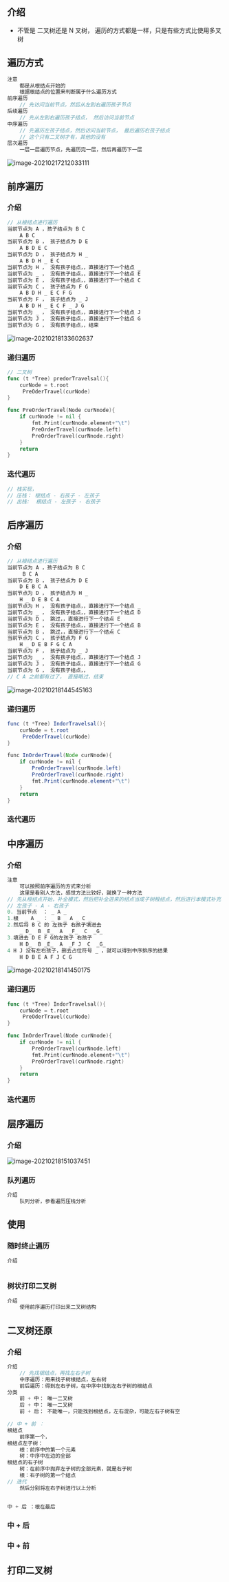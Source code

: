 ## 介绍

* 不管是 二叉树还是 N 叉树， 遍历的方式都是一样，只是有些方式比使用多叉树

## 遍历方式

```java
注意
    都是从根结点开始的
    根据根结点的位置来判断属于什么遍历方式
前序遍历
    // 先访问当前节点，然后从左到右遍历孩子节点
后续遍历
    // 先从左到右遍历孩子结点， 然后访问当前节点
中序遍历
    // 先遍历左孩子结点，然后访问当前节点， 最后遍历右孩子结点
    // 这个只有二叉树才有，其他的没有
层次遍历
    一层一层遍历节点，先遍历完一层，然后再遍历下一层
```

![image-20210217212033111](image-20210217212033111.png)

## 前序遍历

### 介绍

```java
// 从根结点进行遍历
当前节点为 A ，孩子结点为 B C  
    A B C
当前节点为 B ， 孩子结点为 D E
    A B D E C
当前节点为 D ， 孩子结点为 H _
    A B D H _ E C 
当前节点为 H ， 没有孩子结点，，直接进行下一个结点 _
当前节点为 _ ， 没有孩子结点，，直接进行下一个结点 E 
当前节点为 E ， 没有孩子结点，，直接进行下一个结点 C
当前节点为 C ， 孩子结点为 F G
    A B D H _ E C F G
当前节点为 F ， 孩子结点为 _ J
    A B D H _ E C F _ J G
当前节点为 _ ， 没有孩子结点，，直接进行下一个结点 J 
当前节点为 J ， 没有孩子结点，，直接进行下一个结点 G
当前节点为 G ， 没有孩子结点，，结束
```

![image-20210218133602637](image-20210218133602637.png)

### 递归遍历

```go
// 二叉树
func (t *Tree) predorTravelsal(){
	curNode = t.root
     PreOderTravel(curNode)    
}

func PreOrderTravel(Node curNnode){
    if curNnode != nil {
        fmt.Print(curNnode.element+"\t")
        PreOrderTravel(curNnode.left)
        PreOrderTravel(curNnode.right)
    }
    return   
}
```

### 迭代遍历

```java
// 栈实现，
// 压栈： 根结点 - 右孩子 - 左孩子
// 出栈:  根结点 - 左孩子 - 右孩子
```



## 后序遍历

### 介绍

```java
// 从根结点进行遍历
当前节点为 A ，孩子结点为 B C  
     B C A
当前节点为 B ， 孩子结点为 D E
    D E B C A
当前节点为 D ， 孩子结点为 H _
    H _ D E B C A
当前节点为 H ， 没有孩子结点，，直接进行下一个结点 _
当前节点为 _ ， 没有孩子结点，，直接进行下一个结点 D 
当前节点为 D ， 跳过，，直接进行下一个结点 E
当前节点为 E ， 没有孩子结点，，直接进行下一个结点 B
当前节点为 B ， 跳过，，直接进行下一个结点 C
当前节点为 C ， 孩子结点为 F G
    H _ D E B F G C A 
当前节点为 F ， 孩子结点为 _ J
当前节点为 _ ， 没有孩子结点，，直接进行下一个结点 J 
当前节点为 J ， 没有孩子结点，，直接进行下一个结点 G
当前节点为 G ， 没有孩子结点，，
// C A 之前都有过了， 直接略过，结束
```

![image-20210218144545163](image-20210218144545163.png)



### 递归遍历

```java
func (t *Tree) IndorTravelsal(){
	curNode = t.root
     PreOderTravel(curNode)    
}

func InOrderTravel(Node curNnode){
    if curNnode != nil {
        PreOrderTravel(curNnode.left)
        PreOrderTravel(curNnode.right)
        fmt.Print(curNnode.element+"\t")
    }
    return   
}
```



### 迭代遍历

## 中序遍历

### 介绍

```java
注意
    可以按照前序遍历的方式来分析
    这里是看别人方法，感觉方法比较好，就换了一种方法
// 先从根结点开始，补全模式，然后把补全进来的结点当成子树根结点，然后进行本模式补充
// 左孩子 - A - 右孩子
0. 当前节点  ： _ A _
1.根  _ A _ ： _ B _ A _ C _
2.然后将 B C 的 左孩子 右孩子填进去
	_ D_  B _E_  A  _F_  C  _G_ 
3.填进去 D E F G的左孩子 右孩子
	H D_  B _E_  A  _F J  C  _G_  
4 H J 没有左右孩子，删去占位符号 _ ，就可以得到中序排序的结果
	H D B E A F J C G
```

![image-20210218141450175](image-20210218141450175.png)

### 递归遍历

```go
func (t *Tree) IndorTravelsal(){
	curNode = t.root
     PreOderTravel(curNode)    
}

func InOrderTravel(Node curNnode){
    if curNnode != nil {
        PreOrderTravel(curNnode.left)
        fmt.Print(curNnode.element+"\t")
        PreOrderTravel(curNnode.right)
    }
    return   
}
```



### 迭代遍历

## 层序遍历

### 介绍

![image-20210218151037451](image-20210218151037451.png)

### 队列遍历

```go
介绍
	队列分析，参看遍历压栈分析

```



## 使用

### 随时终止遍历

```java
介绍
    
```

### 树状打印二叉树

```java
介绍
    使用前序遍历打印出来二叉树结构
```



## 二叉树还原

### 介绍

```go
介绍
	// 先找根结点，再找左右子树
	中序遍历：用来找子树根结点，左右树
	前后遍历：得到左右子树，在中序中找到左右子树的根结点
分类
	前 + 中： 唯一二叉树
	后 + 中： 唯一二叉树
	前 + 后： 不能唯一，只能找到根结点，左右混杂，可能左右子树有空

// 中 + 前 ：
根结点
	前序第一个，
根结点左子树：
	根：前序中的第一个元素
	树：中序中左边的全部
根结点的右子树
	树：在前序中抛弃左子树的全部元素，就是右子树
	根：右子树的第一个结点
// 迭代
	然后分别将左右子树进行以上分析


中 + 后 ：根在最后
```



### 中 + 后

### 中 + 前

## 打印二叉树